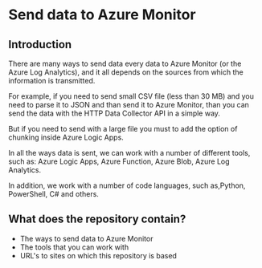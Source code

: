 # Send data to Azure Monitor

## Introduction

There are many ways to send data every data to Azure Monitor (or the Azure Log Analytics), and it all depends on the sources from which the information is transmitted.

For example, if you need to send small CSV file (less than 30 MB) and you need to parse it to JSON and than send it to Azure Monitor, than you can send the data with the HTTP Data Collector API in a simple way.

But if you need to send with a large file you must to add the option of chunking inside Azure Logic Apps.

In all the ways data is sent, we can work with a number of different tools, such as: Azure Logic Apps, Azure Function, Azure Blob, Azure Log Analytics.

In addition, we work with a number of code languages, such as,Python, PowerShell, C# and others.

## What does the repository contain?

* The ways to send data to Azure Monitor
* The tools that you can work with
* URL's to sites on which this repository is based


